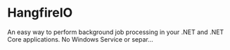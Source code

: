 # HangfireIO
An easy way to perform background job processing in your .NET and .NET Core applications. No Windows Service or separ…

